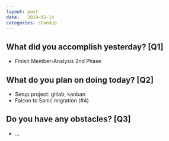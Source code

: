 ```yaml
---
layout:	post
date:	2019-03-14
categories:	standup
---
```

## What did you accomplish yesterday? [Q1]

* Finish Member-Analysis 2nd Phase

## What do you plan on doing today? [Q2]

* Setup project: gitlab, kanban  
* Falcon to Sanic migration (#4)

## Do you have any obstacles? [Q3]

- ...

